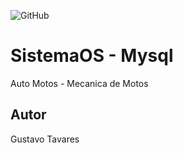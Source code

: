 ![GitHub](https://img.shields.io/github/license/GustavoTavares1/sistemaOS)
# SistemaOS - Mysql
Auto Motos - Mecanica de Motos 
## Autor
Gustavo Tavares

